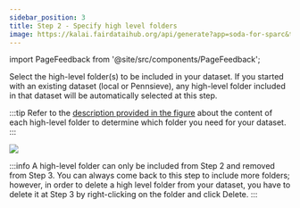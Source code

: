 ```yaml
---
sidebar_position: 3
title: Step 2 - Specify high level folders
image: https://kalai.fairdataihub.org/api/generate?app=soda-for-sparc&title=Step%202%20-%20Specify%20high%20level%20folders&description=Prepare%20Dataset&org=fairdataihub
---
```


import PageFeedback from '@site/src/components/PageFeedback';

Select the high-level folder(s) to be included in your dataset. If you started with an existing dataset (local or Pennsieve), any high-level folder included in that dataset
will be automatically selected at this step.

:::tip
Refer to the [description provided in the figure](./organize-dataset#background) about the content of each high-level folder to determine which folder you need for your dataset.
:::

![](https://github.com/fairdataihub/SODA-for-SPARC/blob/main/docs/documentation/Organize-dataset/high-level-folders-1.gif?raw=true)

:::info
A high-level folder can only be included from Step 2 and removed from Step 3. You can always come back to this step to include more folders; however, in order to delete a
high level folder from your dataset, you have to delete it at Step 3 by right-clicking on the folder and click Delete.
:::

<PageFeedback />
